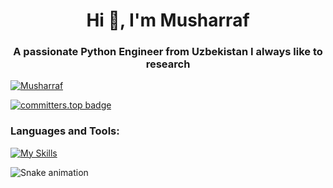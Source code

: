 <h1 align="center">Hi 👋, I'm Musharraf</h1> 
<h3 align="center">A passionate Python Engineer from Uzbekistan I always like to research </h3> 
  

<p align="left"> <a href="https://github.com/ryo-ma/github-profile-trophy"><img src="https://github-profile-trophy.vercel.app/?username=themusharraf" alt="Musharraf" /></a> </p>

[![committers.top badge](https://user-badge.committers.top/uzbekistan/USERNAME.svg)](https://user-badge.committers.top/uzbekistan/themusharraf)


<h3 align="left">Languages and Tools:</h3>
 

[![My Skills](https://skillicons.dev/icons?i=linux,cpp,go,python,javascript,django,fastapi,qt,tensorflow,postgresql,sqlite,mongodb,redis,rabbitmq,git,docker,elasticsearch,nginx,postman,selenium,sentry,html,css,vscode,grafana,atom,github,linkedin)](https://skillicons.dev)



![Snake animation](https://github.com/mirsaid-mirzohidov/mirsaid-mirzohidov/blob/output/github-contribution-grid-snake.svg)
